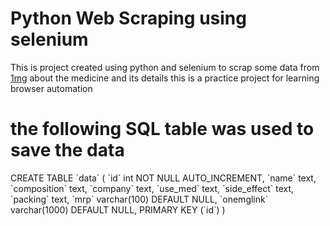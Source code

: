 <h1>Python Web Scraping using selenium</h1>
<p>This is project created using python and selenium to scrap some data from <a href="http://www.1mg.com">1mg</a> about the medicine and its details this is a practice project for learning browser automation </p>

<h1>the following SQL table was used to save the data</h1>
<p>
CREATE TABLE `data` (
  `id` int NOT NULL AUTO_INCREMENT,
  `name` text,
  `composition` text,
  `company` text,
  `use_med` text,
  `side_effect` text,
  `packing` text,
  `mrp` varchar(100) DEFAULT NULL,
  `onemglink` varchar(1000) DEFAULT NULL,
  PRIMARY KEY (`id`)
)
</p>
